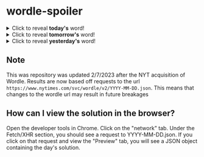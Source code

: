 # wordle-spoiler

<details>
  <summary>Click to reveal <b>today's</b> word!</summary>
  <br>
  <b> spine </b>
</details>

<details>
  <summary>Click to reveal <b>tomorrow's</b> word!</summary>
  <br>
  <b> pearl </b>
</details>

<details>
  <summary>Click to reveal <b>yesterday's</b> word!</summary>
  <br>
  <b> niche </b>
</details>

## Note
This was repository was updated 2/7/2023 after the NYT acquisition of Wordle. Results are now based off requests to the url `https://www.nytimes.com/svc/wordle/v2/YYYY-MM-DD.json`. This means that changes to the wordle url may result in future breakages

## How can I view the solution in the browser?
Open the developer tools in Chrome. Click on the "network" tab. Under the Fetch/XHR section, you should see a request to YYYY-MM-DD.json. If you click on that request and view the "Preview" tab, you will see a JSON object containing the day's solution.